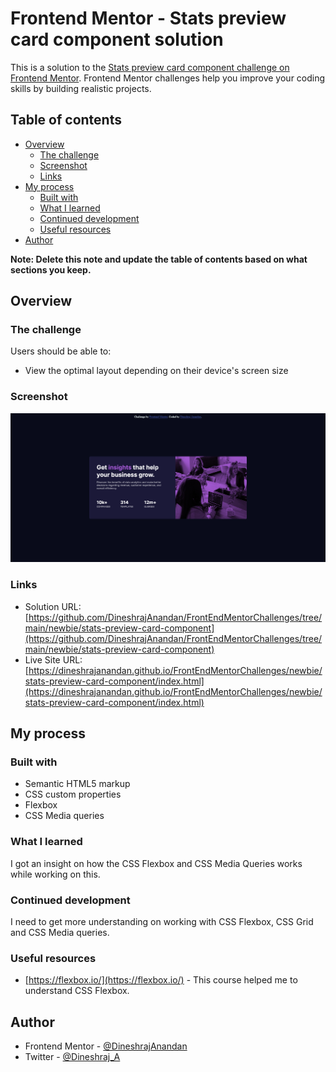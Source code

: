 # Frontend Mentor - Stats preview card component solution

This is a solution to the [Stats preview card component challenge on Frontend Mentor](https://www.frontendmentor.io/challenges/stats-preview-card-component-8JqbgoU62). Frontend Mentor challenges help you improve your coding skills by building realistic projects. 

## Table of contents

- [Overview](#overview)
  - [The challenge](#the-challenge)
  - [Screenshot](#screenshot)
  - [Links](#links)
- [My process](#my-process)
  - [Built with](#built-with)
  - [What I learned](#what-i-learned)
  - [Continued development](#continued-development)
  - [Useful resources](#useful-resources)
- [Author](#author)

**Note: Delete this note and update the table of contents based on what sections you keep.**

## Overview

### The challenge

Users should be able to:

- View the optimal layout depending on their device's screen size

### Screenshot

![Screenshot](./design/MySolution/screenshot.png)

### Links

- Solution URL: [https://github.com/DineshrajAnandan/FrontEndMentorChallenges/tree/main/newbie/stats-preview-card-component](https://github.com/DineshrajAnandan/FrontEndMentorChallenges/tree/main/newbie/stats-preview-card-component)
- Live Site URL: [https://dineshrajanandan.github.io/FrontEndMentorChallenges/newbie/stats-preview-card-component/index.html](https://dineshrajanandan.github.io/FrontEndMentorChallenges/newbie/stats-preview-card-component/index.html)

## My process

### Built with

- Semantic HTML5 markup
- CSS custom properties
- Flexbox
- CSS Media queries


### What I learned

I got an insight on how the CSS Flexbox and CSS Media Queries works while working on this.


### Continued development

I need to get more understanding on working with CSS Flexbox, CSS Grid and CSS Media queries.

### Useful resources

- [https://flexbox.io/](https://flexbox.io/) - This course helped me to understand CSS Flexbox.

## Author

- Frontend Mentor - [@DineshrajAnandan](https://www.frontendmentor.io/profile/DineshrajAnandan)
- Twitter - [@Dineshraj_A](https://www.twitter.com/Dineshraj_A)

